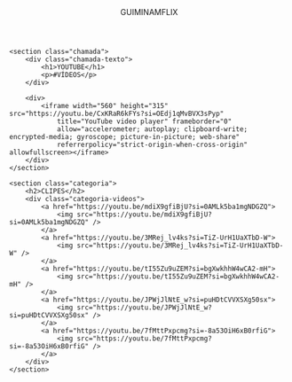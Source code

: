<html lang="pt-BR">

<head>
    <link rel="stylesheet" href="styles.css">
    <link rel="preconnect" href="https://fonts.googleapis.com">
    <link rel="preconnect" href="https://fonts.gstatic.com" crossorigin>
    <link
        href="https://fonts.googleapis.com/css2?family=Chakra+Petch:ital,wght@0,300;0,400;0,500;0,600;0,700;1,300;1,400;1,500;1,600;1,700&display=swap"
        rel="stylesheet">
    <title>Guiminamflix</title>
</head>

<body>
    <header>GUIMINAMFLIX</header>

    <section class="chamada">
        <div class="chamada-texto">
            <h1>YOUTUBE</h1>
            <p>#VÍDEOS</p>
        </div>

        <div>
            <iframe width="560" height="315" src="https://youtu.be/CxKRaR6kFYs?si=OEdj1qMvBVX3sPyp"
                title="YouTube video player" frameborder="0"
                allow="accelerometer; autoplay; clipboard-write; encrypted-media; gyroscope; picture-in-picture; web-share"
                referrerpolicy="strict-origin-when-cross-origin" allowfullscreen></iframe>
        </div>
    </section>

    <section class="categoria">
        <h2>CLIPES</h2>
        <div class="categoria-videos">
            <a href="https://youtu.be/mdiX9gfiBjU?si=0AMLk5ba1mgNDGZQ">
                <img src="https://youtu.be/mdiX9gfiBjU?si=0AMLk5ba1mgNDGZQ" />
            </a>
            <a href="https://youtu.be/3MRej_lv4ks?si=TiZ-UrH1UaXTbD-W">
                <img src="https://youtu.be/3MRej_lv4ks?si=TiZ-UrH1UaXTbD-W" />
            </a>
            <a href="https://youtu.be/tI55Zu9uZEM?si=bgXwkhhW4wCA2-mH">
                <img src="https://youtu.be/tI55Zu9uZEM?si=bgXwkhhW4wCA2-mH" />
            </a>
            <a href="https://youtu.be/JPWjJlNtE_w?si=puHDtCVVXSXg50sx">
                <img src="https://youtu.be/JPWjJlNtE_w?si=puHDtCVVXSXg50sx" />
            </a>
            <a href="https://youtu.be/7fMttPxpcmg?si=-8a53OiH6xB0rfiG">
                <img src="https://youtu.be/7fMttPxpcmg?si=-8a53OiH6xB0rfiG" />
            </a>
        </div>
    </section>

</body>

</html>
